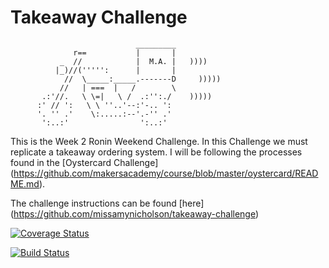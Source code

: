Takeaway Challenge
==================

```
                            _________
              r==           |       |
           _  //            |  M.A. |   ))))
          |_)//(''''':      |       |
            //  \_____:_____.-------D     )))))
           //   | ===  |   /        \
       .:'//.   \ \=|   \ /  .:'':./    )))))
      :' // ':   \ \ ''..'--:'-.. ':
      '. '' .'    \:.....:--'.-'' .'
       ':..:'                ':..:'

 ```

 This is the Week 2 Ronin Weekend Challenge. In this Challenge we must replicate a takeaway ordering system. I will be following the processes found in the [Oystercard Challenge] (https://github.com/makersacademy/course/blob/master/oystercard/README.md).

 The challenge instructions can be found [here] (https://github.com/missamynicholson/takeaway-challenge)

 [![Coverage Status](https://coveralls.io/repos/github/missamynicholson/takeaway-challenge/badge.svg?branch=master)](https://coveralls.io/github/missamynicholson/takeaway-challenge?branch=master)

 [![Build Status](https://travis-ci.org/missamynicholson/takeaway-challenge.svg?branch=master)](https://travis-ci.org/missamynicholson/takeaway-challenge)
